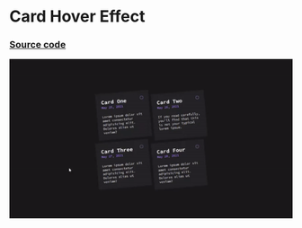 # Card Hover Effect
### <a href="https://github.com/oguzhanuyanik-sr/scss-projects/tree/main/src/card-hover-effect">Source code</a>
<a href="https://github.com/oguzhanuyanik-sr/scss-projects/tree/main/src/card-hover-effect"><img width="600px" src="https://github.com/oguzhanuyanik-sr/scss-projects/blob/main/src/card-hover-effect/screenshot.gif" /></a>
